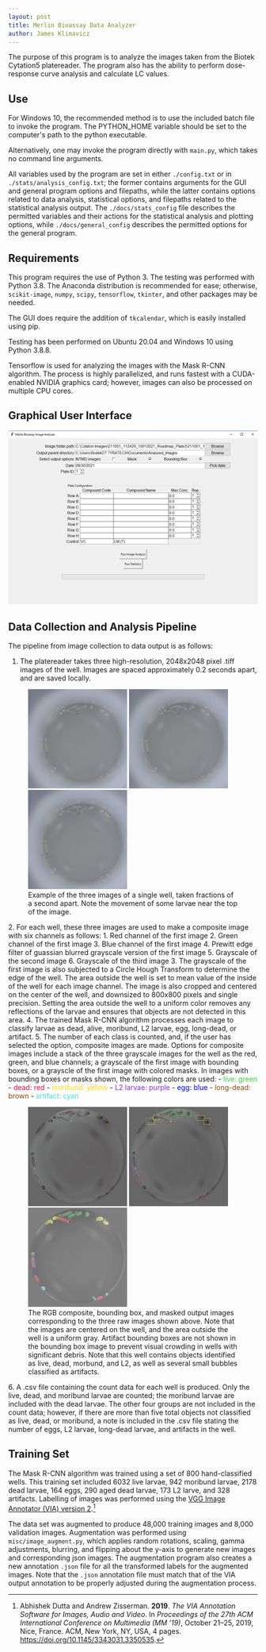 ```yaml
---
layout: post
title: Merlin Bioassay Data Analyzer
author: James Klimavicz
---
```


The purpose of this program is to analyze the images taken from the Biotek Cytation5 platereader. The program also has the ability to perform dose-response curve analysis and calculate LC values. 

## Use
For Windows 10, the recommended method is to use the included batch file to invoke the program. The PYTHON_HOME variable should be set to the computer's path to the python executable. 

Alternatively, one may invoke the program directly with `main.py`, which takes no command line arguments. 

All variables used by the program are set in either `./config.txt` or in `./stats/analysis_config.txt`; the former contains arguments for the GUI and general program options and filepaths, while the latter contains options related to data analysis, statistical options, and filepaths related to the statistical analysis output. The `./docs/stats_config` file describes the permitted variables and their actions for the statistical analysis and plotting options, while `./docs/general_config` describes the permitted options for the general program. 

## Requirements

This program requires the use of Python 3. The testing was performed with Python 3.8. The Anaconda distribution is recommended for ease; otherwise, `scikit-image`, `numpy`, `scipy`, `tensorflow`, `tkinter`, and other packages may be needed. 

The GUI does require the addition of `tkcalendar`, which is easily installed using pip. 

Testing has been performed on Ubuntu 20.04 and Windows 10 using Python 3.8.8.

Tensorflow is used for analyzing the images with the Mask R-CNN algorithm. The process is highly parallelized, and runs fastest with a CUDA-enabled NVIDIA graphics card; however, images can also be processed on multiple CPU cores. 

## Graphical User Interface

![GUI image](./docs/img/Program.png)

## Data Collection and Analysis Pipeline

The pipeline from image collection to data output is as follows:

1. The platereader takes three high-resolution, 2048x2048 pixel .tiff images of the well. Images are spaced approximately 0.2 seconds apart, and are saved locally. 
<figure>
  <img src="./docs/img/B2_04.jpg" width="200" />
  <img src="./docs/img/B2_05.jpg" width="200" /> 
  <img src="./docs/img/B2_06.jpg" width="200" />
  <figcaption aria-hidden="true">Example of the three images of a single well, taken fractions of a second apart. Note the movement of some larvae near the top of the image.</figcaption>
</figure>
2. For each well, these three images are used to make a composite image with six channels as follows:
	1. Red channel of the first image
	2. Green channel of the first image
	3. Blue channel of the first image
	4. Prewitt edge filter of guassian blurred grayscale version of the first image
	5. Grayscale of the second image
	6. Grayscale of the third image
3. The grayscale of the first image is also subjected to a Circle Hough Transform to determine the edge of the well. The area outside the well is set to mean value of the inside of the well for each image channel. The image is also cropped and centered on the center of the well, and downsized to 800x800 pixels and single precision. Setting the area outside the well to a uniform color removes any reflections of the larvae and ensures that objects are not detected in this area. 
4. The trained Mask R-CNN algorithm processes each image to classify larvae as dead, alive, moribund, L2 larvae, egg, long-dead, or artifact. 
5. The number of each class is counted, and, if the user has selected the option, composite images are made. Options for composite images include a stack of the three grayscale images for the well as the red, green, and blue channels; a grayscale of the first image with bounding boxes, or a grayscle of the first image with colored masks. In images with bounding boxes or masks shown, the following colors are used:
	- <span style="color:LimeGreen">live: green </span>
	- <span style="color:Crimson">dead: red </span>
	- <span style="color:Gold">moribund: yellow </span>
	- <span style="color:BlueViolet">L2 larvae: purple</span>
	- <span style="color:blue">egg: blue </span>
	- <span style="color:SaddleBrown">long-dead: brown </span>
	- <span style="color:Turquoise">artifact: cyan </span>
<figure>
  <img src="./docs/img/B2_comp.png" width="200" />
  <img src="./docs/img/B2_bbox.png" width="200" /> 
  <img src="./docs/img/B2_splash.png" width="200" />
  <figcaption aria-hidden="true">The RGB composite, bounding box, and masked output images corresponding to the three raw images shown above. Note that the images are centered on the well, and the area outside the well is a uniform gray. Artifact bounding boxes are not shown in the bounding box image to prevent visual crowding in wells with significant debris. Note that this well contains objects identified as live, dead, morbund, and L2, as well as several small bubbles classified as artifacts. </figcaption>
</figure>
6. A .csv file containing the count data for each well is produced. Only the live, dead, and moribund larvae are counted; the moribund larvae are included with the dead larvae. The other four groups are not included in the count data; however, if there are more than five total objects not classified as live, dead, or moribund, a note is included in the .csv file stating the number of eggs, L2 larvae, long-dead larvae, and artifacts in the well. 

## Training Set

The Mask R-CNN algorithm was trained using a set of 800 hand-classified wells. This training set included 6032 live larvae, 942 moribund larvae, 2178 dead larvae, 164 eggs, 290 aged dead larvae, 173 L2 larve, and 328 artifacts. Labelling of images was performed using the [VGG Image Annotator (VIA) version 2](https://www.robots.ox.ac.uk/~vgg/software/via/).[^1] 

The data set was augmented to produce 48,000 training images and 8,000 validation images. Augmentation was performed using `misc/image_augment.py`, which applies random rotations, scaling, gamma adjustments, blurring, and flipping about the y-axis to generate new images and corresponding json images. The augmentation program also creates a new annotation `.json` file for all the transformed labels for the augmented images. Note that the `.json` annotation file must match that of the VIA output annotation to be properly adjusted during the augmentation process.

[^1]: Abhishek Dutta and Andrew Zisserman. **2019**. *The VIA Annotation Software for Images, Audio and Video*. In *Proceedings of the 27th ACM International Conference on Multimedia (MM ’19)*, October 21–25, 2019, Nice, France. ACM, New York, NY, USA, 4 pages. https://doi.org/10.1145/3343031.3350535.